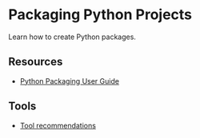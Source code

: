 # Packaging Python Projects

Learn how to create Python packages.

## Resources

* [Python Packaging User Guide](https://packaging.python.org/en/latest/)

## Tools

* [Tool recommendations](https://packaging.python.org/en/latest/guides/tool-recommendations/)
